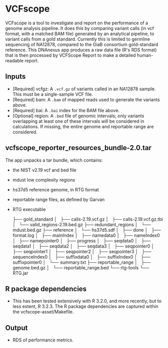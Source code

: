 # VCFscope

VCFscope is a tool to investigate and report on the performance of a genome analysis pipeline. It does this by comparing variant calls (in vcf format, with a matched BAM file) generated by an analytical pipeline, to variant calls from a gold standard. Currently this is limited to germline sequencing of NA12878, compared to the GiaB consortium gold-standard reference. This DNAnexus app produces a raw data file (R's RDS format) that is then processed by VCFScope Report to make a detailed human-readable report.

## Inputs
* [Required] vcfgz: A `.vcf.gz` of variants called in an NA12878 sample. This must be a single-sample VCF file.
* [Required] bam: A `.bam` of mapped reads used to generate the variants above.
* [Required] bai: A `.bai` index for the BAM file above.
* [Optional] region: A `.bed` file of genomic intervals; only variants overlapping at least one of these intervals will be considered in calculations.  If missing, the entire genome and reportable range are considered.

## vcfscope_reporter_resources_bundle-2.0.tar
The app unpacks a tar bundle, which contains:
* the NIST v2.19 vcf and bed file
* mdust low complexity regions
* hs37d5 reference genome, in RTG format
* reportable range files, as defined by Garvan
* RTG executable

    ├── gold_standard
    │   ├── calls-2.19.vcf.gz
    │   ├── calls-2.19.vcf.gz.tbi
    │   └── valid_regions-2.19.bed.gz
    ├── redundant_regions
    │   └── mdust.bed.gz
    ├── reference
    │   └── hs37d5.sdf
    │       ├── done
    │       ├── format.log
    │       ├── mainIndex
    │       ├── namedata0
    │       ├── nameIndex0
    │       ├── namepointer0
    │       ├── progress
    │       ├── seqdata0
    │       ├── seqdata1
    │       ├── seqdata2
    │       ├── seqdata3
    │       ├── seqpointer0
    │       ├── seqpointer1
    │       ├── seqpointer2
    │       ├── seqpointer3
    │       ├── sequenceIndex0
    │       ├── suffixdata0
    │       ├── suffixIndex0
    │       ├── suffixpointer0
    │       └── summary.txt
    ├── reportable_range
    │   ├── genome.bed.gz
    │   └── reportable_range.bed
    └── rtg-tools
        └── RTG.jar

## R package dependencies
* This has been tested extensively with R 3.2.0, and more recently, but to less extent, R 3.2.3. The R package
dependencies are captured within the vcfscope-asset/Makefile.

## Output
* RDS of performance metrics.
